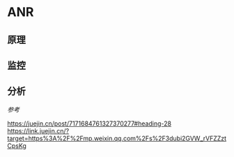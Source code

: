 # ANR

## 原理

## 监控

## 分析

*参考*

https://juejin.cn/post/7171684761327370277#heading-28
https://link.juejin.cn/?target=https%3A%2F%2Fmp.weixin.qq.com%2Fs%2F3dubi2GVW_rVFZZztCpsKg
